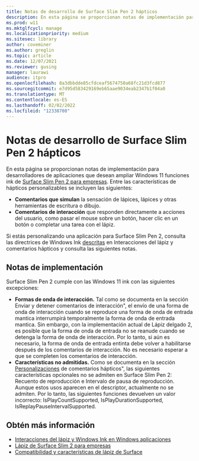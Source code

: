 ```yaml
---
title: Notas de desarrollo de Surface Slim Pen 2 hápticos
description: En esta página se proporcionan notas de implementación para desarrolladores de aplicaciones que desean ampliar Windows 11 funciones ink de Surface Slim Pen 2 para empresas.
ms.prod: w11
ms.mktglfcycl: manage
ms.localizationpriority: medium
ms.sitesec: library
author: coveminer
ms.author: greglin
ms.topic: article
ms.date: 12/07/2021
ms.reviewer: gusing
manager: laurawi
audience: itpro
ms.openlocfilehash: 8a3dbbdde85cfdceaf5674750a68fc21d3fcd877
ms.sourcegitcommit: e7d95d583429169eb65aae9034eab2347b1f04a0
ms.translationtype: MT
ms.contentlocale: es-ES
ms.lasthandoff: 02/02/2022
ms.locfileid: "12338708"
---
```

# <a name="surface-slim-pen-2-haptics-dev-notes"></a>Notas de desarrollo de Surface Slim Pen 2 hápticos

En esta página se proporcionan notas de implementación para desarrolladores de aplicaciones que desean ampliar Windows 11 funciones ink de [Surface Slim Pen 2 para empresas](https://www.microsoft.com/d/surface-slim-pen-2-for-business/8mjc4rmvltj0?). Entre las características de hápticos personalizables se incluyen las siguientes:

- **Comentarios que simulan** la sensación de lápices, lápices y otras herramientas de escritura o dibujo.
- **Comentarios de interacción** que responden directamente a acciones del usuario, como pasar el mouse sobre un botón, hacer clic en un botón o completar una tarea con el lápiz.

Si estás personalizando una aplicación para Surface Slim Pen 2, consulta las directrices de Windows Ink [descritas](/windows/apps/design/input/pen-haptics) en Interacciones del lápiz y comentarios hápticos y consulta las siguientes notas.

## <a name="implementation-notes"></a>Notas de implementación

Surface Slim Pen 2 cumple con las Windows 11 ink con las siguientes excepciones:

- **Formas de onda de interacción.** Tal como se documenta [](/windows/apps/design/input/pen-haptics#send-and-stop-interaction-feedback)en la sección Enviar y detener comentarios de interacción", el envío de una forma de onda de interacción cuando se reproduce una forma de onda de entrada mantica interrumpirá temporalmente la forma de onda de entrada mantica. Sin embargo, con la implementación actual de Lápiz delgado 2, es posible que la forma de onda de entrada no se reanude cuando se detenga la forma de onda de interacción. Por lo tanto, si aún es necesario, la forma de onda de entrada entinta debe volver a habilitarse después de los comentarios de interacción. No es necesario esperar a que se completen los comentarios de interacción.
- **Características no admitidas.** Como se documenta en la sección [Personalizaciones](/windows/apps/design/input/pen-haptics#haptic-feedback-customizations) de comentarios hápticos", las siguientes características opcionales no se admiten en Surface Slim Pen 2: Recuento de reproducción e Intervalo de pausa de reproducción. Aunque estos usos aparecen en el descriptor, actualmente no se admiten. Por lo tanto, las siguientes funciones devuelven un valor incorrecto: IsPlayCountSupported, IsPlayDurationSupported, IsReplayPauseIntervalSupported.

## <a name="learn-more"></a>Obtén más información

- [Interacciones del lápiz y Windows Ink en Windows aplicaciones](/windows/apps/design/input/pen-and-stylus-interactions)
- [Lápiz de Surface Slim 2 para empresas](https://www.microsoft.com/d/surface-slim-pen-2-for-business/8mjc4rmvltj0?)
- [Compatibilidad y características de lápiz de Surface](https://support.microsoft.com/surface/identify-your-surface-pen-and-features-c82a0208-2e35-b347-dae0-d7f4922edc77)

